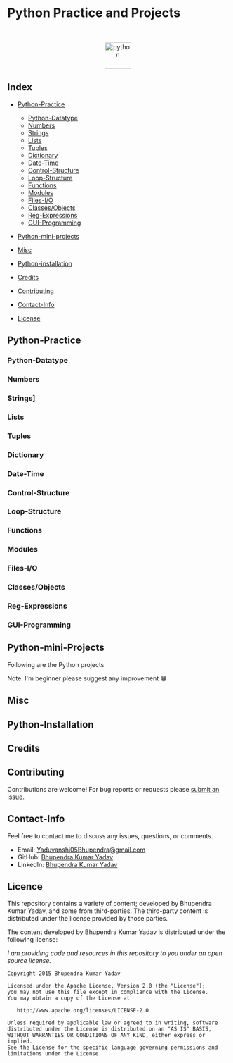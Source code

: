 # Python Practice and Projects

<br/>
<p align="center">
  <img src="https://www.vectorlogo.zone/logos/python/python-icon.svg" alt="python" width="60" height="60"/>
</p>

## Index

* [Python-Practice](#perl-practice)
    * [Python-Datatype](#Perl-Datatype)
    * [Numbers](#Numbers)
    * [Strings](#Strings)
    * [Lists](#Lists)
    * [Tuples](#Tuples)
    * [Dictionary](#Dictionary)
    * [Date-Time](#Date-Time)
    * [Control-Structure](#Control-Structure)
    * [Loop-Structure](#Loop-Structure)
    * [Functions](#Functions)
    * [Modules](#Modules)
    * [Files-I/O](#Files-I/O)
    * [Classes/Objects](#Classes/Objects)
    * [Reg-Expressions](#Reg-Expressions)
    * [GUI-Programming](#GUI-Programming)

* [Python-mini-projects](#Python-mini-projects)

* [Misc](#Misc)
* [Python-installation](#Python-Installation)
* [Credits](#Credits)
* [Contributing](#Contributing)
* [Contact-Info](#Contact-Info)
* [License](#License)

## Python-Practice

### Python-Datatype
### Numbers
### Strings]
### Lists
### Tuples
### Dictionary
### Date-Time
### Control-Structure
### Loop-Structure
### Functions
### Modules
### Files-I/O
### Classes/Objects
### Reg-Expressions
### GUI-Programming
    
## Python-mini-Projects
Following are the Python projects


Note: I'm beginner please suggest any improvement :grin:


## Misc

## Python-Installation

## Credits

## Contributing

Contributions are welcome!  For bug reports or requests please [submit an issue](https://github.com/Yaduvanshi05Bhupendra/Python_Protfolio/issues).

## Contact-Info

Feel free to contact me to discuss any issues, questions, or comments.

* Email: [Yaduvanshi05Bhupendra@gmail.com](mailto:Yaduvanshi05Bhupendra@gmail.com)
* GitHub: [Bhupendra Kumar Yadav](https://github.com/Yaduvanshi05Bhupendra)
* LinkedIn: [Bhupendra Kumar Yadav](https://www.linkedin.com/in/yaduvanshi05bhupendra)

## Licence

This repository contains a variety of content; developed by Bhupendra Kumar Yadav, and some from third-parties.  The third-party content is distributed under the license provided by those parties.

The content developed by Bhupendra Kumar Yadav is distributed under the following license:

*I am providing code and resources in this repository to you under an open source license.*

    Copyright 2015 Bhupendra Kumar Yadav

    Licensed under the Apache License, Version 2.0 (the "License");
    you may not use this file except in compliance with the License.
    You may obtain a copy of the License at

       http://www.apache.org/licenses/LICENSE-2.0

    Unless required by applicable law or agreed to in writing, software
    distributed under the License is distributed on an "AS IS" BASIS,
    WITHOUT WARRANTIES OR CONDITIONS OF ANY KIND, either express or implied.
    See the License for the specific language governing permissions and
    limitations under the License.
